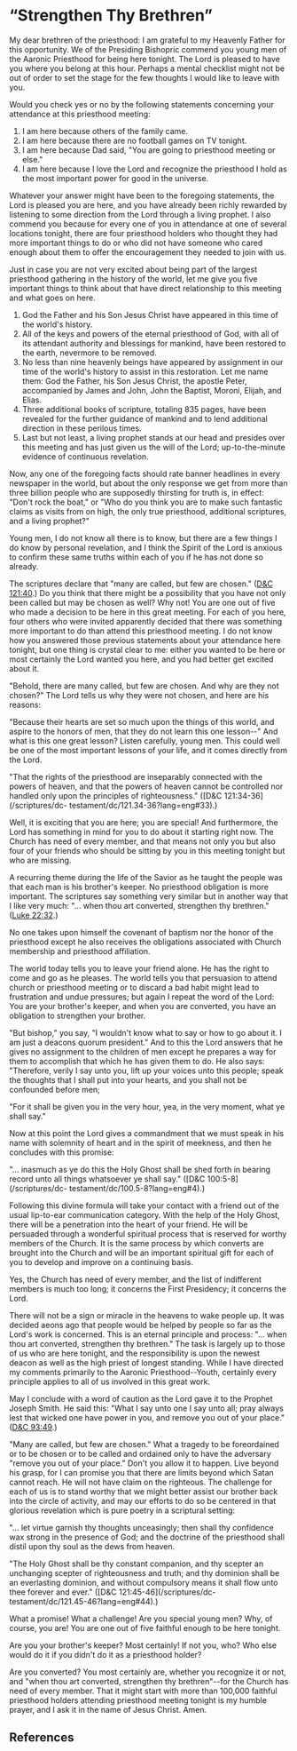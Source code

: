 # “Strengthen Thy Brethren”

My dear brethren of the priesthood: I am grateful to my Heavenly Father for
this opportunity. We of the Presiding Bishopric commend you young men of the
Aaronic Priesthood for being here tonight. The Lord is pleased to have you
where you belong at this hour. Perhaps a mental checklist might not be out of
order to set the stage for the few thoughts I would like to leave with you.

Would you check yes or no by the following statements concerning your
attendance at this priesthood meeting:

  1. I am here because others of the family came. 
  2. I am here because there are no football games on TV tonight. 
  3. I am here because Dad said, "You are going to priesthood meeting or else."
  4. I am here because I love the Lord and recognize the priesthood I hold as the most important power for good in the universe. 

Whatever your answer might have been to the foregoing statements, the Lord is
pleased you are here, and you have already been richly rewarded by listening
to some direction from the Lord through a living prophet. I also commend you
because for every one of you in attendance at one of several locations
tonight, there are four priesthood holders who thought they had more important
things to do or who did not have someone who cared enough about them to offer
the encouragement they needed to join with us.

Just in case you are not very excited about being part of the largest
priesthood gathering in the history of the world, let me give you five
important things to think about that have direct relationship to this meeting
and what goes on here.

  1. God the Father and his Son Jesus Christ have appeared in this time of the world's history. 
  2. All of the keys and powers of the eternal priesthood of God, with all of its attendant authority and blessings for mankind, have been restored to the earth, nevermore to be removed. 
  3. No less than nine heavenly beings have appeared by assignment in our time of the world's history to assist in this restoration. Let me name them: God the Father, his Son Jesus Christ, the apostle Peter, accompanied by James and John, John the Baptist, Moroni, Elijah, and Elias. 
  4. Three additional books of scripture, totaling 835 pages, have been revealed for the further guidance of mankind and to lend additional direction in these perilous times. 
  5. Last but not least, a living prophet stands at our head and presides over this meeting and has just given us the will of the Lord; up-to-the-minute evidence of continuous revelation. 

Now, any one of the foregoing facts should rate banner headlines in every
newspaper in the world, but about the only response we get from more than
three billion people who are supposedly thirsting for truth is, in effect:
"Don't rock the boat," or "Who do you think you are to make such fantastic
claims as visits from on high, the only true priesthood, additional
scriptures, and a living prophet?"

Young men, I do not know all there is to know, but there are a few things I do
know by personal revelation, and I think the Spirit of the Lord is anxious to
confirm these same truths within each of you if he has not done so already.

The scriptures declare that "many are called, but few are chosen." ([D&amp;C
121:40](/scriptures/dc-testament/dc/121.40?lang=eng#39).) Do you think that
there might be a possibility that you have not only been called but may be
chosen as well? Why not! You are one out of five who made a decision to be
here in this great meeting. For each of you here, four others who were invited
apparently decided that there was something more important to do than attend
this priesthood meeting. I do not know how you answered those previous
statements about your attendance here tonight, but one thing is crystal clear
to me: either you wanted to be here or most certainly the Lord wanted you
here, and you had better get excited about it.

"Behold, there are many called, but few are chosen. And why are they not
chosen?" The Lord tells us why they were not chosen, and here are his reasons:

"Because their hearts are set so much upon the things of this world, and
aspire to the honors of men, that they do not learn this one lesson--" And
what is this one great lesson? Listen carefully, young men. This could well be
one of the most important lessons of your life, and it comes directly from the
Lord.

"That the rights of the priesthood are inseparably connected with the powers
of heaven, and that the powers of heaven cannot be controlled nor handled only
upon the principles of righteousness." ([D&amp;C 121:34-36](/scriptures/dc-
testament/dc/121.34-36?lang=eng#33).)

Well, it is exciting that you are here; you are special! And furthermore, the
Lord has something in mind for you to do about it starting right now. The
Church has need of every member, and that means not only you but also four of
your friends who should be sitting by you in this meeting tonight but who are
missing.

A recurring theme during the life of the Savior as he taught the people was
that each man is his brother's keeper. No priesthood obligation is more
important. The scriptures say something very similar but in another way that I
like very much: "... when thou art converted, strengthen thy brethren." ([Luke
22:32](/scriptures/nt/luke/22.32?lang=eng#31).)

No one takes upon himself the covenant of baptism nor the honor of the
priesthood except he also receives the obligations associated with Church
membership and priesthood affiliation.

The world today tells you to leave your friend alone. He has the right to come
and go as he pleases. The world tells you that persuasion to attend church or
priesthood meeting or to discard a bad habit might lead to frustration and
undue pressures; but again I repeat the word of the Lord: You are your
brother's keeper, and when you are converted, you have an obligation to
strengthen your brother.

"But bishop," you say, "I wouldn't know what to say or how to go about it. I
am just a deacons quorum president." And to this the Lord answers that he
gives no assignment to the children of men except he prepares a way for them
to accomplish that which he has given them to do. He also says: "Therefore,
verily I say unto you, lift up your voices unto this people; speak the
thoughts that I shall put into your hearts, and you shall not be confounded
before men;

"For it shall be given you in the very hour, yea, in the very moment, what ye
shall say."

Now at this point the Lord gives a commandment that we must speak in his name
with solemnity of heart and in the spirit of meekness, and then he concludes
with this promise:

"... inasmuch as ye do this the Holy Ghost shall be shed forth in bearing record
unto all things whatsoever ye shall say." ([D&amp;C 100:5-8](/scriptures/dc-
testament/dc/100.5-8?lang=eng#4).)

Following this divine formula will take your contact with a friend out of the
usual lip-to-ear communication category. With the help of the Holy Ghost,
there will be a penetration into the heart of your friend. He will be
persuaded through a wonderful spiritual process that is reserved for worthy
members of the Church. It is the same process by which converts are brought
into the Church and will be an important spiritual gift for each of you to
develop and improve on a continuing basis.

Yes, the Church has need of every member, and the list of indifferent members
is much too long; it concerns the First Presidency; it concerns the Lord.

There will not be a sign or miracle in the heavens to wake people up. It was
decided aeons ago that people would be helped by people so far as the Lord's
work is concerned. This is an eternal principle and process: "... when thou art
converted, strengthen thy brethren." The task is largely up to those of us who
are here tonight, and the responsibility is upon the newest deacon as well as
the high priest of longest standing. While I have directed my comments
primarily to the Aaronic Priesthood--Youth, certainly every principle applies
to all of us involved in this great work.

May I conclude with a word of caution as the Lord gave it to the Prophet
Joseph Smith. He said this: "What I say unto one I say unto all; pray always
lest that wicked one have power in you, and remove you out of your place."
([D&amp;C 93:49](/scriptures/dc-testament/dc/93.49?lang=eng#48).)

"Many are called, but few are chosen." What a tragedy to be foreordained or to
be chosen or to be called and ordained only to have the adversary "remove you
out of your place." Don't you allow it to happen. Live beyond his grasp, for I
can promise you that there are limits beyond which Satan cannot reach. He will
not have claim on the righteous. The challenge for each of us is to stand
worthy that we might better assist our brother back into the circle of
activity, and may our efforts to do so be centered in that glorious revelation
which is pure poetry in a scriptural setting:

"... let virtue garnish thy thoughts unceasingly; then shall thy confidence wax
strong in the presence of God; and the doctrine of the priesthood shall distil
upon thy soul as the dews from heaven.

"The Holy Ghost shall be thy constant companion, and thy scepter an unchanging
scepter of righteousness and truth; and thy dominion shall be an everlasting
dominion, and without compulsory means it shall flow unto thee forever and
ever." ([D&amp;C 121:45-46](/scriptures/dc-
testament/dc/121.45-46?lang=eng#44).)

What a promise! What a challenge! Are you special young men? Why, of course,
you are! You are one out of five faithful enough to be here tonight.

Are you your brother's keeper? Most certainly! If not you, who? Who else would
do it if you didn't do it as a priesthood holder?

Are you converted? You most certainly are, whether you recognize it or not,
and "when thou art converted, strengthen thy brethren"--for the Church has
need of every member. That it might start with more than 100,000 faithful
priesthood holders attending priesthood meeting tonight is my humble prayer,
and I ask it in the name of Jesus Christ. Amen.

## References

